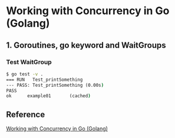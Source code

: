 # Working with Concurrency in Go (Golang)

## 1. Goroutines, go keyword and   WaitGroups

### Test WaitGroup

```cmd
$ go test -v .
=== RUN   Test_printSomething
--- PASS: Test_printSomething (0.00s)
PASS
ok      example01       (cached)
```

## Reference

[Working with Concurrency in Go (Golang)](https://www.udemy.com/course/working-with-concurrency-in-go-golang/)